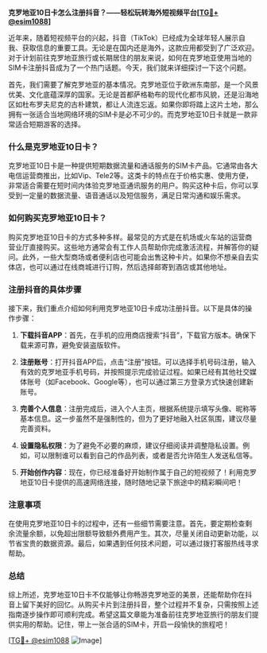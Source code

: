 **克罗地亚10日卡怎么注册抖音？——轻松玩转海外短视频平台[[TG💪+ @esim1088](https://t.me/s/esim1088)]**

近年来，随着短视频平台的兴起，抖音（TikTok）已经成为全球年轻人展示自我、获取信息的重要工具。无论是在国内还是海外，这款应用都受到了广泛欢迎。对于计划前往克罗地亚旅行或长期居住的朋友来说，如何在克罗地亚使用当地的SIM卡注册抖音成为了一个热门话题。今天，我们就来详细探讨一下这个问题。

首先，我们需要了解克罗地亚的基本情况。克罗地亚位于欧洲东南部，是一个风景优美、文化底蕴深厚的国家。无论是首都萨格勒布的现代化都市风貌，还是沿海地区如杜布罗夫尼克的古朴建筑，都让人流连忘返。如果你即将踏上这片土地，那么拥有一张适合当地网络环境的SIM卡是必不可少的。而克罗地亚10日卡就是一款非常适合短期游客的选择。

### 什么是克罗地亚10日卡？

克罗地亚10日卡是一种提供短期数据流量和通话服务的SIM卡产品。它通常由各大电信运营商推出，比如Vip、Tele2等。这类卡的特点在于价格实惠、使用方便，非常适合需要在短时间内体验克罗地亚通讯服务的用户。购买这种卡后，你可以享受到一定量的数据流量、语音通话以及短信服务，满足日常沟通和娱乐需求。

### 如何购买克罗地亚10日卡？

购买克罗地亚10日卡的方式多种多样。最常见的方式是在机场或火车站的运营商营业厅直接购买。这些地方通常会有工作人员帮助你完成激活流程，并解答你的疑问。此外，一些大型商场或者便利店也可能会出售这种卡片。如果你不想亲自去实体店，也可以通过在线商城进行订购，然后选择邮寄到酒店或其他地址。

### 注册抖音的具体步骤

接下来，我们重点介绍如何利用克罗地亚10日卡成功注册抖音。以下是具体的操作步骤：

1. **下载抖音APP**：首先，在手机的应用商店搜索“抖音”，下载官方版本。确保下载来源可靠，避免安装盗版软件。
   
2. **注册账号**：打开抖音APP后，点击“注册”按钮。可以选择手机号码注册，输入有效的克罗地亚手机号码，并按照提示完成验证过程。如果已经有其他社交媒体账号（如Facebook、Google等），也可以通过第三方登录方式快速创建新账号。

3. **完善个人信息**：注册完成后，进入个人主页，根据系统提示填写头像、昵称等基本信息。这一步虽然不是强制性的，但为了更好地融入社区氛围，建议尽量完善资料。

4. **设置隐私权限**：为了避免不必要的麻烦，建议仔细阅读并调整隐私设置。例如，可以限制谁可以看到自己的作品列表，或者是否允许陌生人发送私信等。

5. **开始创作内容**：现在，你已经准备好开始制作属于自己的短视频了！利用克罗地亚10日卡提供的高速网络连接，随时随地记录下旅途中的精彩瞬间吧！

### 注意事项

在使用克罗地亚10日卡的过程中，还有一些细节需要注意。首先，要定期检查剩余流量余额，以免超出限额导致额外费用产生。其次，尽量关闭自动更新功能，以节省宝贵的数据资源。最后，如果遇到任何技术问题，可以通过拨打客服热线寻求帮助。

### 总结

综上所述，克罗地亚10日卡不仅能够让你畅游克罗地亚的美景，还能帮助你在抖音上留下美好的回忆。从购买卡片到注册抖音，整个过程并不复杂，只需按照上述指南逐步操作即可顺利完成。希望这篇文章能为准备前往克罗地亚旅行的朋友们提供实用的帮助。记住，带上一张合适的SIM卡，开启一段愉快的旅程吧！

[[TG💪+ @esim1088](https://t.me/s/esim1088) ![Image](https://i.postimg.cc/4NQfJmqS/Snipaste-2025-05-13-00-14-12.png)]